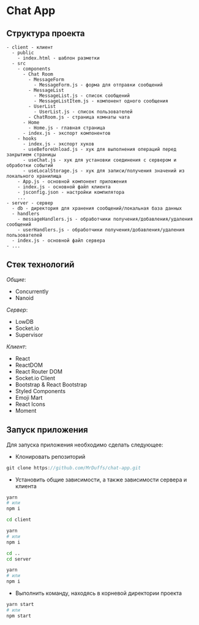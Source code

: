 # Chat App

## Структура проекта

```
- client - клиент
  - public
    - index.html - шаблон разметки
  - src
    - components
      - Chat Room
        - MessageForm
          - MessageForm.js - форма для отправки сообщений
        - MessageList
          - MessageList.js - список сообщений
          - MessageListItem.js - компонент одного сообщения
        - UserList
          - UserList.js - список пользователей
        - ChatRoom.js - страница комнаты чата
      - Home
        - Home.js - главная страница
      - index.js - экспорт компонентов
    - hooks
      - index.js - экспорт хуков
      - useBeforeUnload.js - хук для выполнения операций перед закрытием страницы
      - useChat.js - хук для установки соединения с сервером и обработки событий
      - useLocalStorage.js - хук для записи/получения значений из локального хранилища
    - App.js - основной компонент приложения
    - index.js - основной файл клиента
    - jsconfig.json - настройки компилятора
    ...
- server - сервер
  - db - директория для хранения сообщений/локальная база данных
  - handlers
    - messageHandlers.js - обработчики получения/добавления/удаления сообщений
    - userHandlers.js - обработчики получения/добавления/удаления пользователей
  - index.js - основной файл сервера
- ...
```

## Стек технологий

*Общие*:

- Concurrently
- Nanoid

*Сервер*:

- LowDB
- Socket.io
- Supervisor

*Клиент*:

- React
- ReactDOM
- React Router DOM
- Socket.io Client
- Bootstrap & React Bootstrap
- Styled Components
- Emoji Mart
- React Icons
- Moment

## Запуск приложения

Для запуска приложения необходимо сделать следующее:

- Клонировать репозиторий

```js
git clone https://github.com/MrDuffs/chat-app.git
```

- Установить общие зависимости, а также зависимости сервера и клиента

```bash
yarn
# или
npm i

cd client

yarn
# или
npm i

cd ..
cd server

yarn
# или
npm i
```

- Выполнить команду, находясь в корневой директории проекта

```bash
yarn start
# или
npm start
```
